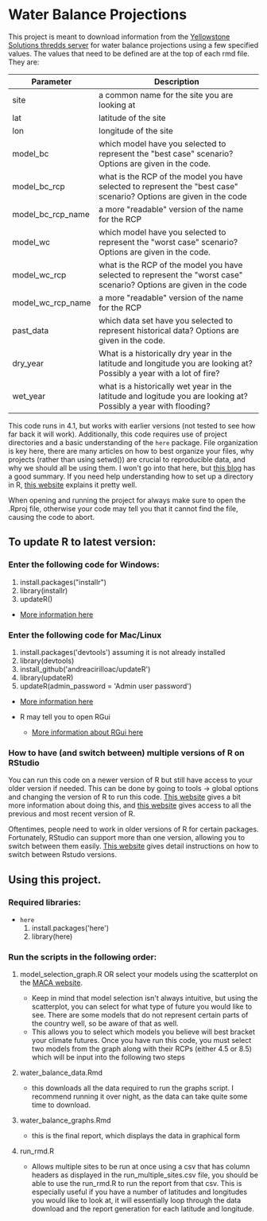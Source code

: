 # Water Balance Projections

This project is meant to download information from the [Yellowstone Solutions thredds server](http://www.yellowstone.solutions/thredds/catalog.html) for water balance projections using a few specified values.
The values that need to be defined are at the top of each rmd file. They are:

| Parameter    | Description                                                                             |
|--------------|-----------------------------------------------------------------------------------------|
| site         | a common name for the site you are looking at                                           |
| lat          | latitude of the site                                                                    |
| lon          | longitude of the site                                                                   |
| model_bc     | which model have you selected to represent the "best case" scenario? Options are given in the code.|
| model_bc_rcp | what is the RCP of the model you have selected to represent the "best case" scenario? Options are given in the code |
| model_bc_rcp_name | a more "readable" version of the name for the RCP                                  |
| model_wc | which model have you selected to represent the "worst case" scenario? Options are given in the code.|
| model_wc_rcp | what is the RCP of the model you have selected to represent the "worst case" scenario? Options are given in the code |
| model_wc_rcp_name | a more "readable" version of the name for the RCP                                  |
| past_data | which data set have you selected to represent historical data? Options are given in the code. |
| dry_year | What is a historically dry year in the latitude and longitude you are looking at? Possibly a year with a lot of fire? |
| wet_year | what is a historically wet year in the latitude and logitude you are looking at? Possibly a year with flooding? |

This code runs in 4.1, but works with earlier versions (not tested to see how far back it will work). Additionally, this code requires use of project directories and a basic understanding of the `here` package. File organization is key here, there are many articles on how to best organize your files, why projects (rather than using setwd()) are crucial to reproducible data, and why we should all be using them. I won't go into that here, but [this blog](https://martinctc.github.io/blog/rstudio-projects-and-working-directories-a-beginner's-guide/) has a good summary. If you need help understanding how to set up a directory in R, [this website](https://support.rstudio.com/hc/en-us/articles/200526207-Using-Projects) explains it pretty well.

When opening and running the project for always make sure to open the .Rproj file, otherwise your code may tell you that it cannot find the file, causing the code to abort. 


## To update R to latest version:

### Enter the following code for Windows:

1. install.packages("installr")
2. library(installr)
3. updateR()

- [More information here](https://www.r-statistics.com/2015/06/a-step-by-step-screenshots-tutorial-for-upgrading-r-on-windows/#:~:text=If%20you%20are%20running%20R,installr%20updateR()%20%23%20updating%20R.)


### Enter the following code for Mac/Linux

1. install.packages('devtools') assuming it is not already installed
2. library(devtools)
3. install_github('andreacirilloac/updateR')
4. library(updateR)
5. updateR(admin_password = 'Admin user password')

- [More information here](http://www.andreacirillo.com/2018/03/10/updater-package-update-r-version-with-a-function-on-mac-osx/)


- R may tell you to open RGui
  - [More information about RGui here](https://www.dummies.com/programming/r/how-to-navigate-rgui/)

### How to have (and switch between) multiple versions of R on RStudio

You can run this code on a newer version of R but still have access to your older version if needed. This can be done by going to tools -> global options and changing the version of R to run this code. [This website](https://support.rstudio.com/hc/en-us/articles/212364537-Multiple-Versions-of-R-in-RStudio-Server-Pro) gives a bit more information about doing this, and [this website](https://cran.r-project.org/bin/windows/base/old/) gives access to all the previous and most recent version of R.

Oftentimes, people need to work in older versions of R for certain packages. Fortunately, RStudio can support more than one version, allowing you to switch between them easily. [This website](http://derekogle.com/IFAR/supplements/installations/InstallRStudioWin.html) gives detail instructions on how to switch between Rstudo versions.


## Using this project.
### Required libraries:
- `here`
  1. install.packages('here')
  2. library(here)

### Run the scripts in the following order:

1. model_selection_graph.R OR select your models using the scatterplot on the [MACA website](https://climate.northwestknowledge.net/MACA/vis_scatterplot.php).
    + Keep in mind that model selection isn't always intuitive, but using the scatterplot, you can select for what type of future you would like to see. There are some models that do not represent certain parts of the country well, so be aware of that as well.
   + This allows you to select which models you believe will best bracket your climate futures. Once you have run this code, you must select two models from the graph along with their RCPs (either 4.5 or 8.5) which will be input into the following two steps
2. water_balance_data.Rmd
    + this downloads all the data required to run the graphs script. I recommend running it over night, as the data can take quite some time to download.
3. water_balance_graphs.Rmd
    + this is the final report, which displays the data in graphical form
    
4. run_rmd.R
   + Allows multiple sites to be run at once using a csv that has column headers as displayed in the run_multiple_sites.csv file, you should be able to use the run_rmd.R to run the report from that csv. This is especially useful if you have a number of latitudes and longitudes you would like to look at, it will essentially loop through the data download and the report generation for each latitude and longitude.
